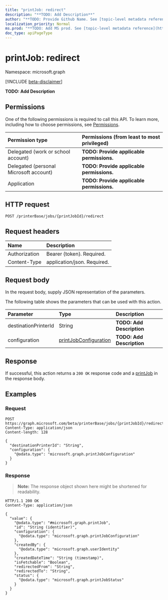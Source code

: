 ```yaml
---
title: "printJob: redirect"
description: "**TODO: Add Description**"
author: "**TODO: Provide Github Name. See [topic-level metadata reference](https://msgo.azurewebsites.net/add/document/guidelines/metadata.html#topic-level-metadata)**"
localization_priority: Normal
ms.prod: "**TODO: Add MS prod. See [topic-level metadata reference](https://msgo.azurewebsites.net/add/document/guidelines/metadata.html#topic-level-metadata)**"
doc_type: apiPageType
---
```


# printJob: redirect
Namespace: microsoft.graph

[!INCLUDE [beta-disclaimer](../../includes/beta-disclaimer.md)]

**TODO: Add Description**

## Permissions
One of the following permissions is required to call this API. To learn more, including how to choose permissions, see [Permissions](/graph/permissions-reference).

|Permission type|Permissions (from least to most privileged)|
|:---|:---|
|Delegated (work or school account)|**TODO: Provide applicable permissions.**|
|Delegated (personal Microsoft account)|**TODO: Provide applicable permissions.**|
|Application|**TODO: Provide applicable permissions.**|

## HTTP request

<!-- {
  "blockType": "ignored"
}
-->
``` http
POST /printerBase/jobs/{printJobId}/redirect
```

## Request headers
|Name|Description|
|:---|:---|
|Authorization|Bearer {token}. Required.|
|Content-Type|application/json. Required.|

## Request body
In the request body, supply JSON representation of the parameters.

The following table shows the parameters that can be used with this action.

|Parameter|Type|Description|
|:---|:---|:---|
|destinationPrinterId|String|**TODO: Add Description**|
|configuration|[printJobConfiguration](../resources/printjobconfiguration.md)|**TODO: Add Description**|



## Response

If successful, this action returns a `200 OK` response code and a [printJob](../resources/printjob.md) in the response body.

## Examples

### Request
<!-- {
  "blockType": "request",
  "name": "printjob_redirect"
}
-->
``` http
POST https://graph.microsoft.com/beta/printerBase/jobs/{printJobId}/redirect
Content-Type: application/json
Content-length: 128

{
  "destinationPrinterId": "String",
  "configuration": {
    "@odata.type": "microsoft.graph.printJobConfiguration"
  }
}
```


### Response
>**Note:** The response object shown here might be shortened for readability.
<!-- {
  "blockType": "response",
  "truncated": true,
  "@odata.type": "microsoft.graph.printJob"
}
-->
``` http
HTTP/1.1 200 OK
Content-Type: application/json

{
  "value": {
    "@odata.type": "#microsoft.graph.printJob",
    "id": "String (identifier)",
    "configuration": {
      "@odata.type": "microsoft.graph.printJobConfiguration"
    },
    "createdBy": {
      "@odata.type": "microsoft.graph.userIdentity"
    },
    "createdDateTime": "String (timestamp)",
    "isFetchable": "Boolean",
    "redirectedFrom": "String",
    "redirectedTo": "String",
    "status": {
      "@odata.type": "microsoft.graph.printJobStatus"
    }
  }
}
```

